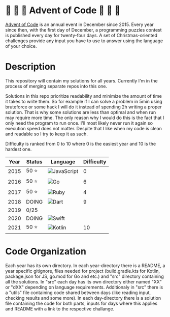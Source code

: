 # :christmas_tree: :santa: :christmas_tree: Advent of Code :christmas_tree: :santa: :christmas_tree:

[Advent of Code](https://adventofcode.com/) is an annual event in December since 2015.
Every year since then, with the first day of December, a programming puzzles contest is published every day for twenty-four days.
A set of Christmas-oriented challenges provide any input you have to use to answer using the language of your choice.

# Description

This repository will contain my solutions for all years. Currently I'm in the process of merging separate repos into this one.

Solutions in this repo prioritize readability and minimize the amount of time it takes to write them. So for example if I can solve
a problem in 5min using bruteforce or some hack I will do it instead of spending 2h writing a proper solution. That is why some
solutions are less than optimal and when run may require more time. The only reason why I would do this is the fact that I only
need the program to run once. I'll most likely never run it again so execution speed does not matter. Despite that I like when my
code is clean and readable so I try to keep it as such.

Difficulty is ranked from 0 to 10 where 0 is the easiest year and 10 is the hardest one.

| Year | Status    | Language                                                                                        | Difficulty |
| ---- | --------- | ----------------------------------------------------------------------------------------------- | ---------- |
| 2015 | 50 :star: | <img alt="JavaScript" src="https://img.shields.io/badge/JavaScript-444444.svg?logo=javascript"> | 0          |
| 2016 | 50 :star: | <img alt="Go" src="https://img.shields.io/badge/Go-444444.svg?logo=go">                         | 6          |
| 2017 | 50 :star: | <img alt="Ruby" src="https://img.shields.io/badge/Ruby-444444.svg?logo=ruby&logoColor=CC342D">  | 4          |
| 2018 | DOING     | <img alt="Dart" src="https://img.shields.io/badge/Dart-444444.svg?logo=dart&logoColor=0175C2">  | 9          |
| 2019 | 0/25      |                                                                                                 |            |
| 2020 | DOING     | <img alt="Swift" src="https://img.shields.io/badge/Swift-444444.svg?logo=swift">                |            |
| 2021 | 50 :star: | <img alt="Kotlin" src="https://img.shields.io/badge/Kotlin-444444.svg?logo=Kotlin">             | 10         |


# Code Organization

Each year has its own directory. In each year-directory there is a README, a year specific gitignore, files needed for project
(build.gradle.kts for Kotlin, package.json for JS, go.mod for Go and etc.) and "src" directory containing
all the solutions. In "src" each day has its own directory either named "XX" or "dXX" depending on language requirements.
Additionaly in "src" there is a "utils" file containing code shared between days (like reading input, checking results
and some more). In each day-directory there is a solution file containing the code for both parts, inputs for days where this applies
and README with a link to the respective challange.

[^aoc]:
    [Advent of Code][aoc] – an annual event in December since 2015.
    Every year since then, with the first day of December, a programming puzzles contest is published every day for twenty-four days.
    A set of Christmas-oriented challenges provide any input you have to use to answer using the language of your choice.

[aoc]: https://adventofcode.com
